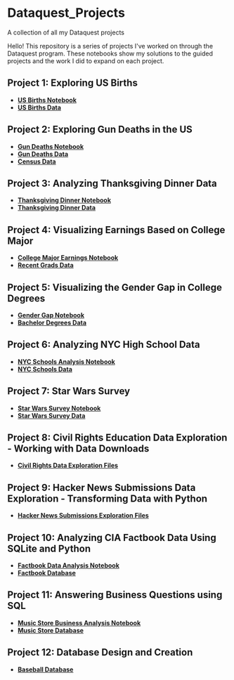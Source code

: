 # Dataquest_Projects
A collection of all my Dataquest projects

Hello! This repository is a series of projects I've worked on through the Dataquest program. These notebooks show my solutions to the guided projects and the work I did to expand on each project.

## Project 1: Exploring US Births
 - __[US Births Notebook](https://github.com/fcdiomede/Dataquest_Projects/blob/master/Project_1/US_Births_GP.ipynb)__
 - __[US Births Data](https://github.com/fcdiomede/Dataquest_Projects/blob/master/Project_1/US_births_1994-2003_CDC_NCHS.csv)__
 
 ## Project 2: Exploring Gun Deaths in the US
  - __[Gun Deaths Notebook](https://github.com/fcdiomede/Dataquest_Projects/blob/master/Project_2/Gun_Deaths_GP.ipynb)__
  - __[Gun Deaths Data](https://github.com/fcdiomede/Dataquest_Projects/blob/master/guns.csv)__
  - __[Census Data](https://github.com/fcdiomede/Dataquest_Projects/blob/master/Project_2/census.csv)__
  
  ## Project 3: Analyzing Thanksgiving Dinner Data
 - __[Thanksgiving Dinner Notebook](https://github.com/fcdiomede/Dataquest_Projects/blob/master/Project_3/Thanksgiving_Dinner_GP.ipynb)__
 - __[Thanksgiving Dinner Data](https://github.com/fcdiomede/Dataquest_Projects/blob/master/Project_3/thanksgiving.csv)__
 
 ## Project 4: Visualizing Earnings Based on College Major
 - __[College Major Earnings Notebook](https://github.com/fcdiomede/Dataquest_Projects/blob/master/Project_4/Earnings_CollegeMajors_GP.ipynb)__
 - __[Recent Grads Data](https://github.com/fcdiomede/Dataquest_Projects/blob/master/Project_4/recent-grads.csv)__
 
  ## Project 5: Visualizing the Gender Gap in College Degrees
 - __[Gender Gap Notebook](https://github.com/fcdiomede/Dataquest_Projects/blob/master/Project_5/Gender_Gap_GPP.ipynb)__
 - __[Bachelor Degrees Data](https://github.com/fcdiomede/Dataquest_Projects/blob/master/Project_5/percent-bachelors-degrees-women-usa.csv)__

  ## Project 6:  Analyzing NYC High School Data
 - __[NYC Schools Analysis Notebook](https://github.com/fcdiomede/Dataquest_Projects/blob/master/Project_6/Schools.ipynb)__
 - __[NYC Schools Data](https://github.com/fcdiomede/Dataquest_Projects/tree/master/NYC_Schools_Data)__

 ## Project 7:  Star Wars Survey
 - __[Star Wars Survey Notebook](https://github.com/fcdiomede/Dataquest_Projects/blob/master/Project_7/Star_Wars_Survey_GP.ipynb)__
 - __[Star Wars Survey Data](https://github.com/fcdiomede/Dataquest_Projects/tree/master/Project_7/star_wars.csv)__
 
  ## Project 8:  Civil Rights Education Data Exploration - Working with Data Downloads
 - __[Civil Rights Data Exploration Files](https://github.com/fcdiomede/Dataquest_Projects/tree/master/Data_Downloads_GP/scripts)__
 
  ## Project 9:  Hacker News Submissions Data Exploration - Transforming Data with Python
 - __[Hacker News Submissions Exploration Files](https://github.com/fcdiomede/Dataquest_Projects/tree/master/Transforming_Data_GP)__
 
  ## Project 10:  Analyzing CIA Factbook Data Using SQLite and Python
 - __[Factbook Data Analysis Notebook](https://github.com/fcdiomede/Dataquest_Projects/blob/master/Project_10/Factbook_Data_GP.ipynb)__
 - __[Factbook Database](https://github.com/fcdiomede/Dataquest_Projects/tree/master/factbook.db)__
 
  ## Project 11:  Answering Business Questions using SQL
 - __[Music Store Business Analysis Notebook](https://github.com/fcdiomede/Dataquest_Projects/blob/master/Project_11/Business_Questions_SQL_GP.ipynb)__
 - __[Music Store Database](https://github.com/fcdiomede/Dataquest_Projects/blob/master/Project_11/chinook.db)__
 
  ## Project 12:  Database Design and Creation
 - __[Baseball Database](https://github.com/fcdiomede/Dataquest_Projects/tree/master/Database_Design_and_Creation)__
 
